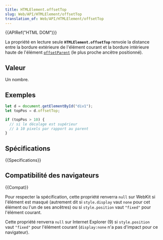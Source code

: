 ```yaml
---
title: HTMLElement.offsetTop
slug: Web/API/HTMLElement/offsetTop
translation_of: Web/API/HTMLElement/offsetTop
---
```


{{APIRef("HTML DOM")}}

La propriété en lecture seule **`HTMLElement.offsetTop`** renvoie la distance entre la bordure extérieure de l'élément courant et la bordure intérieure haute de l'élément [`offsetParent`](/fr/docs/Web/API/HTMLElement/offsetParent) (le plus proche ancêtre positionné).

## Valeur

Un nombre.

## Exemples

```js
let d = document.getElementById("div1");
let topPos = d.offsetTop;

if (topPos > 10) {
  // si le décalage est supérieur
  // à 10 pixels par rapport au parent
}
```

## Spécifications

{{Specifications}}

## Compatibilité des navigateurs

{{Compat}}

Pour respecter la spécification, cette propriété renverra `null` sur WebKit si l'élément est masqué (autrement dit si `style.display` vaut `none` pour cet élément ou l'un de ses ancêtres) ou si `style.position` vaut `"fixed"` pour l'élément courant.

Cette propriété renverra `null` sur Internet Explorer (9) si `style.position` vaut `"fixed"` pour l'élément courant (`display:none` n'a pas d'impact pour ce navigateur).
